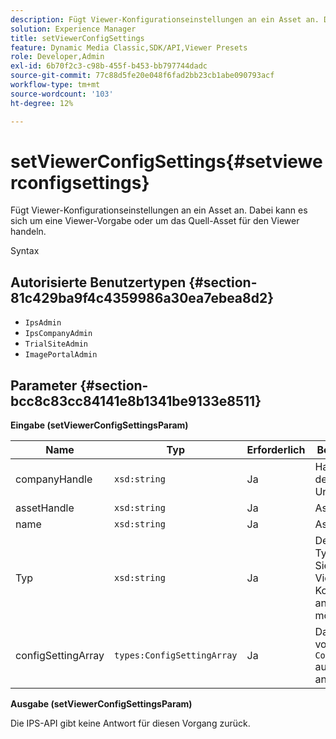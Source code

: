 ```yaml
---
description: Fügt Viewer-Konfigurationseinstellungen an ein Asset an. Dabei kann es sich um eine Viewer-Vorgabe oder um das Quell-Asset für den Viewer handeln.
solution: Experience Manager
title: setViewerConfigSettings
feature: Dynamic Media Classic,SDK/API,Viewer Presets
role: Developer,Admin
exl-id: 6b70f2c3-c98b-455f-b453-bb797744dadc
source-git-commit: 77c88d5fe20e048f6fad2bb23cb1abe090793acf
workflow-type: tm+mt
source-wordcount: '103'
ht-degree: 12%

---
```


# setViewerConfigSettings{#setviewerconfigsettings}

Fügt Viewer-Konfigurationseinstellungen an ein Asset an. Dabei kann es sich um eine Viewer-Vorgabe oder um das Quell-Asset für den Viewer handeln.

Syntax

## Autorisierte Benutzertypen {#section-81c429ba9f4c4359986a30ea7ebea8d2}

* `IpsAdmin`
* `IpsCompanyAdmin`
* `TrialSiteAdmin`
* `ImagePortalAdmin`

## Parameter {#section-bcc8c83cc84141e8b1341be9133e8511}

**Eingabe (setViewerConfigSettingsParam)**

| Name | Typ | Erforderlich | Beschreibung |
|---|---|---|---|
| companyHandle | `xsd:string` | Ja | Handle mit dem Unternehmen. |
| assetHandle | `xsd:string` | Ja | Asset-Handle. |
| name | `xsd:string` | Ja | Asset-Name. |
| Typ | `xsd:string` | Ja | Der Asset-Typ, auf den Sie die Viewer-Konfiguration anwenden möchten. |
| configSettingArray | `types:ConfigSettingArray` | Ja | Das -Array von `ConfigSettings` auf das Asset angewendet. |

**Ausgabe (setViewerConfigSettingsParam)**

Die IPS-API gibt keine Antwort für diesen Vorgang zurück.
